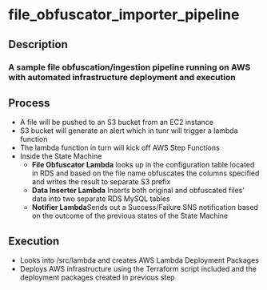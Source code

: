 # file_obfuscator_importer_pipeline
<h2>
  Description
</h2>  
<h3>
<b>A sample file obfuscation/ingestion pipeline running on AWS with automated infrastructure deployment and execution</b>
</h3>
<h2>
  Process
</h2>  
<ul>
  <li>A file will be pushed to an S3 bucket from an EC2 instance</li>
  <li>S3 bucket will generate an alert which in tunr will trigger a lambda function</li>
  <li>The lambda function in turn will kick off AWS Step Functions</li>
  <li>Inside the State Machine
  <ul>
    <li><b>File Obfuscator Lambda</b> looks up in the configuration table located in RDS and based on the file name obfuscates the columns specified and writes the result to separate S3 prefix</li>
    <li><b>Data Inserter Lambda</b> Inserts both original and obfuscated files' data into two separate RDS MySQL tables</li>
    <li><b>Notifier Lambda</b>Sends out a Success/Failure SNS notification based on the outcome of the previous states of the State Machine</li>
  </ul>
</ul>
<h2>
  Execution
</h2>
<ul>
  <li>Looks into /src/lambda and creates AWS Lambda Deployment Packages</li>
  <li>Deploys AWS infrastructure using the Terraform script included and the deployment packages created in previous step</li>
</ul>
